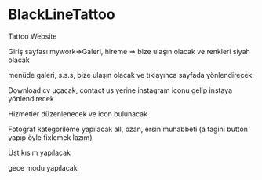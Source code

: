 # BlackLineTattoo
Tattoo Website

Giriş sayfası mywork=>Galeri, hireme => bize ulaşın olacak ve renkleri siyah olacak

menüde galeri, s.s.s, bize ulaşın olacak ve tıklayınca sayfada yönlendirecek.

Download cv uçacak, contact us yerine instagram iconu gelip instaya yönlendirecek

Hizmetler düzenlenecek ve icon bulunacak

Fotoğraf kategorileme yapılacak all, ozan, ersin muhabbeti (a tagini button yapıp öyle fixlemek lazım)

Üst kısım yapılacak

gece modu yapılacak
